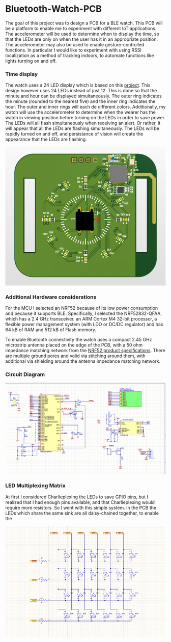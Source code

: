 # Bluetooth-Watch-PCB
The goal of this project was to design a PCB for a BLE watch. This PCB will be a platform to enable me to experiment with different IoT applications. The accelerometer will be used to determine when to display the time, so that the LEDs are only on when the user has it in an appropriate position. The accelerometer may also be used to enable gesture-controlled functions. In particular I would like to experiment with using RSSI localization as a method of tracking indoors, to automate functions like lights turning on and off. 

### Time display
The watch uses a 24 LED display which is based on this [project](https://www.youtube.com/watch?v=nHZllsSoZp4). This design however uses 24 LEDs instead of just 12. This is done so that the minute and hour can be displayed simultaneously. The outer ring indicates the minute (rounded to the nearest five) and the inner ring indicates the hour. The outer and inner rings will each de different colors. Additionally, my watch will use the accelerometer to determine when the wearer has the watch in viewing position before turning on the LEDs in order to save power. The LEDs will all flash simultaneously when receiving an alert. Or rather, it will appear that all the LEDs are flashing simultaneously. The LEDs will be rapidly turned on and off, and persistance of vision will create the appearance that the LEDs are flashing. 

![PCB Image](https://github.com/timmy-quinn/Bluetooth-Watch-PCB/blob/main/3dPCBView.png)

### Additional Hardware considerations
For the MCU I selected an NRF52 because of its low power consumption and because it supports BLE. Specifically, I selected the NRF52832-QFAA, which has a 2.4 GHz transceiver, an ARM Cortex M4 32-bit processor, a flexible power management system (with LDO or DC/DC regulator) and has 64 kB of RAM and 512 kB of Flash memory.

To enable Bluetooth connectivity the watch uses a compact 2.45 GHz microstrip antenna placed on the edge of the PCB, with a 50 ohm impedance matching network from the [NRF52 product specifications](https://github.com/timmy-quinn/Bluetooth-Watch-PCB/blob/3b79429ff4e6e844e353ab953f97ed3d51d7d187/reference%20documents/nRF52832_PS_v1.4.pdf). There are multiple ground pores and volid via stitching around them, with additional via shielding around the antenna impedance matching network. 

### Circuit Diagram

![Circuit Diagram](https://github.com/timmy-quinn/Bluetooth-Watch-PCB/blob/main/Full_Circuit_Diagram.png)

### LED Multiplexing Matrix

At first I considered Charlieplexing the LEDs to save GPIO pins, but I realized that I had enough pins available, and that Charlieplexing would require more resistors. So I went with this simple system. In the PCB the LEDs which share the same sink are all daisy-chained together, to enable the 

![LED Matrix](https://github.com/timmy-quinn/Bluetooth-Watch-PCB/blob/main/LED_Multiplexing_Diagram.png)







